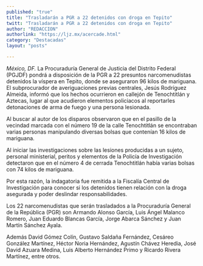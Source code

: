 ```yaml
---
published: "true"
title: "Trasladarán a PGR a 22 detenidos con droga en Tepito"
twitt: "Trasladarán a PGR a 22 detenidos con droga en Tepito"
author: "REDACCION"
authorlink: "https://ljz.mx/acercade.html"
category: "Destacadas"
layout: "posts"

---
```




*México, DF.* La Procuraduría General de Justicia del Distrito Federal (PGJDF) pondrá a disposición de la PGR a 22 presuntos narcomenudistas detenidos la víspera en Tepito, donde se aseguraron 96 kilos de mariguana.  
  El subprocurador de averiguaciones previas centrales, Jesús Rodríguez Almeida, informó que los hechos ocurrieron en callejón de Tenochtitlán y Aztecas, lugar al que acudieron elementos policiacos al reportarles detonaciones de arma de fuego y una persona lesionada.



  Al buscar al autor de los disparos observaron que en el pasillo de la vecindad marcada con el número 19 de la calle Tenochtitlán se encontraban varias personas manipulando diversas bolsas que contenían 16 kilos de mariguana.



  Al iniciar las investigaciones sobre las lesiones producidas a un sujeto, personal ministerial, peritos y elementos de la Policía de Investigación detectaron que en el número 4 de cerrada Tenochtitlán había varias bolsas con 74 kilos de mariguana.



  Por esta razón, la indagatoria fue remitida a la Fiscalía Central de Investigación para conocer si los detenidos tienen relación con la droga asegurada y poder deslindar responsabilidades.



  Los 22 narcomenudistas que serán trasladados a la Procuraduría General de la República (PGR) son Armando Alonso García, Luis Ángel Malanco Romero, Juan Eduardo Blancas García, Jorge Abarca Sánchez y Juan Martín Sánchez Ayala.



  Además David Gómez Colín, Gustavo Saldaña Fernández, Cesáreo González Martínez, Héctor Noria Hernández, Agustín Chávez Heredia, José David Azuara Medina, Luis Alberto Hernández Primo y Ricardo Rivera Martínez, entre otros.

